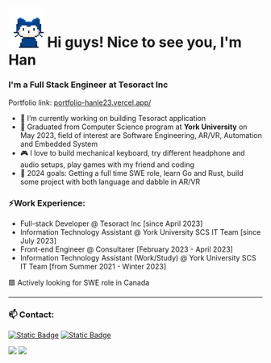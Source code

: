 <h1><img src="blob/master/rushil-whisper.gif" width="70"/> Hi guys! Nice to see you, I'm Han</h1>

### I'm a Full Stack Engineer at Tesoract Inc
Portfolio link: [portfolio-hanle23.vercel.app/](https://portfolio-hanle23.vercel.app/)

- 🔭 I’m currently working on building Tesoract application
- 🏫 Graduated from Computer Science program at **York University** on May 2023, field of interest are Software Engineering, AR/VR, Automation and Embedded System
- 🎮 I love to build mechanical keyboard, try different headphone and audio setups, play games with my friend and coding
- 🎯 2024 goals: Getting a full time SWE role, learn Go and Rust, build some project with both language and dabble in AR/VR

### ⚡Work Experience:

- Full-stack Developer @ Tesoract Inc [since April 2023]
- Information Technology Assistant @ York University SCS IT Team [since July 2023]
- Front-end Engineer @ Consultarer [February 2023 - April 2023]
- Information Technology Assistant (Work/Study) @ York University SCS IT Team [from Summer 2021 - Winter 2023]

🟩 Actively looking for SWE role in Canada

---

### 📫 Contact:

[![Static Badge](https://img.shields.io/badge/Han%20Le-blue?style=flat&logo=LinkedIn&logoColor=white)](https://www.linkedin.com/in/han-le23/)
[![Static Badge](https://img.shields.io/badge/hanle.cs23%40gmail.com-red?style=flat&logo=Gmail&logoColor=white)](mailto:hanle.cs23@gmail.com)

<p float="left"><img src="https://github-readme-stats-hanle23.vercel.app/api?username=hanle23&show_icons=true&theme=dark">
<img src="https://github-readme-stats-hanle23.vercel.app/api/top-langs/?username=hanle23&layout=compact&theme=dark">
</p>
